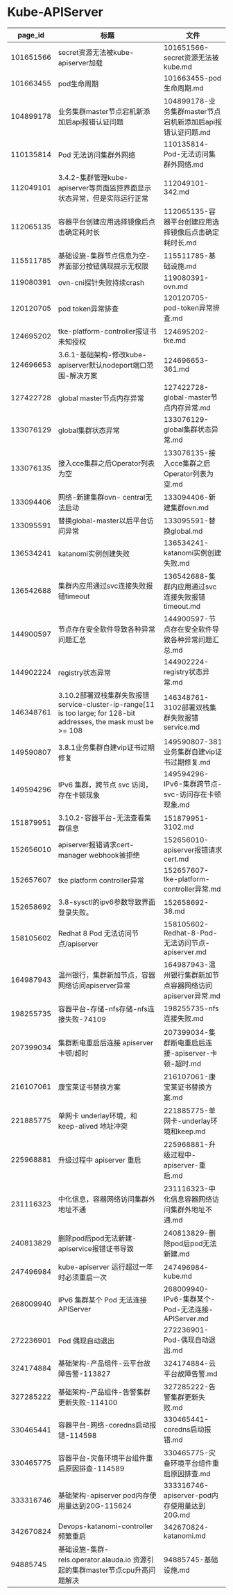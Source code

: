 # Kube-APIServer

| page_id | 标题 | 文件 |
|---|---|---|
| 101651566 | secret资源无法被kube-apiserver加载 | 101651566-secret资源无法被kube.md |
| 101663455 | pod生命周期 | 101663455-pod生命周期.md |
| 104899178 | 业务集群master节点宕机新添加后api报错认证问题 | 104899178-业务集群master节点宕机新添加后api报错认证问题.md |
| 110135814 | Pod 无法访问集群外网络 | 110135814-Pod-无法访问集群外网络.md |
| 112049101 | 3.4.2-集群管理kube-apiserver等页面监控界面显示状态异常，但是实际运行正常 | 112049101-342.md |
| 112065135 | 容器平台创建应用选择镜像后点击确定耗时长 | 112065135-容器平台创建应用选择镜像后点击确定耗时长.md |
| 115511785 | 基础设施-集群节点信息为空-界面部分按钮偶现提示无权限 | 115511785-基础设施.md |
| 119080391 | ovn-cni探针失败持续crash | 119080391-ovn.md |
| 120120705 | pod token异常排查 | 120120705-pod-token异常排查.md |
| 124695202 | tke-platform-controller报证书未知授权 | 124695202-tke.md |
| 124696653 | 3.6.1-基础架构-修改kube-apiserver默认nodeport端口范围-解决方案 | 124696653-361.md |
| 127422728 | global master节点内存异常 | 127422728-global-master节点内存异常.md |
| 133076129 | global集群状态异常 | 133076129-global集群状态异常.md |
| 133076135 | 接入cce集群之后Operator列表为空 | 133076135-接入cce集群之后Operator列表为空.md |
| 133094406 | 网络-新建集群ovn- central无法启动 | 133094406-新建集群ovn.md |
| 133095591 | 替换global-master以后平台访问异常 | 133095591-替换global.md |
| 136534241 | katanomi实例创建失败 | 136534241-katanomi实例创建失败.md |
| 136542688 | 集群内应用通过svc连接失败报错timeout | 136542688-集群内应用通过svc连接失败报错timeout.md |
| 144900597 | 节点存在安全软件导致各种异常问题汇总 | 144900597-节点存在安全软件导致各种异常问题汇总.md |
| 144902224 | registry状态异常 | 144902224-registry状态异常.md |
| 146348761 | 3.10.2部署双栈集群失败报错service-cluster-ip-range[11 is too large; for 128-bit addresses, the mask must be >= 108 | 146348761-3102部署双栈集群失败报错service.md |
| 149590807 | 3.8.1业务集群自建vip证书过期修复 | 149590807-381业务集群自建vip证书过期修复.md |
| 149594296 | IPv6 集群，跨节点 svc 访问，存在卡顿现象 | 149594296-IPv6-集群跨节点-svc-访问存在卡顿现象.md |
| 151879951 | 3.10.2-容器平台-无法查看集群信息 | 151879951-3102.md |
| 152656010 | apiserver报错请求cert-manager webhook被拒绝 | 152656010-apiserver报错请求cert.md |
| 152657607 | tke platform controller异常 | 152657607-tke-platform-controller异常.md |
| 152658692 | 3.8-sysctl的ipv6参数导致界面登录失败。 | 152658692-38.md |
| 158105602 | Redhat 8 Pod 无法访问节点/apiserver | 158105602-Redhat-8-Pod-无法访问节点-apiserver.md |
| 164987943 | 温州银行，集群新加节点，容器网络访问apiserver异常 | 164987943-温州银行集群新加节点容器网络访问apiserver异常.md |
| 198255735 | 容器平台-存储-nfs存储-nfs连接失败-74109 | 198255735-nfs连接失败.md |
| 207399034 | 集群断电重启后连接 apiserver 卡顿/超时 | 207399034-集群断电重启后连接-apiserver-卡顿-超时.md |
| 216107061 | 康宝莱证书替换方案 | 216107061-康宝莱证书替换方案.md |
| 221885775 | 单网卡 underlay环境，和keep-alived 地址冲突 | 221885775-单网卡-underlay环境和keep.md |
| 225968881 | 升级过程中 apiserver 重启 | 225968881-升级过程中-apiserver-重启.md |
| 231116323 | 中化信息，容器网络访问集群外地址不通 | 231116323-中化信息容器网络访问集群外地址不通.md |
| 240813829 | 删除pod后pod无法新建-apiservice报错证书导致 | 240813829-删除pod后pod无法新建.md |
| 247496984 | kube-apiserver 运行超过一年时必须重启一次 | 247496984-kube.md |
| 268009940 | IPv6 集群某个 Pod 无法连接 APIServer | 268009940-IPv6-集群某个-Pod-无法连接-APIServer.md |
| 272236901 | Pod 偶现自动退出 | 272236901-Pod-偶现自动退出.md |
| 324174884 | 基础架构-产品组件-云平台故障告警-113827 | 324174884-云平台故障告警.md |
| 327285222 | 基础架构-产品组件-告警集群更新失败-114100 | 327285222-告警集群更新失败.md |
| 330465441 | 容器平台-网络-coredns启动报错-114598 | 330465441-coredns启动报错.md |
| 330465775 | 容器平台-灾备环境平台组件重启原因排查-114589 | 330465775-灾备环境平台组件重启原因排查.md |
| 333316746 | 基础架构-apiserver pod内存使用量达到20G-115624 | 333316746-apiserver-pod内存使用量达到20G.md |
| 342670824 | Devops-katanomi-controller频繁重启 | 342670824-katanomi.md |
| 94885745 | 基础设施-集群-rels.operator.alauda.io 资源引起的集群master节点cpu升高问题解决 | 94885745-基础设施.md |
